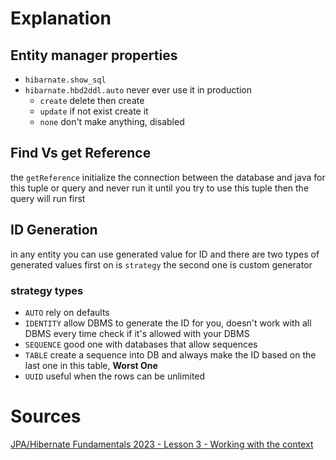 # Explanation
## Entity manager properties
- `hibarnate.show_sql` 
- `hibarnate.hbd2ddl.auto` never ever use it in production 
	- `create` delete then create
	- `update` if not exist create it
	- `none` don't make anything, disabled
## Find Vs get Reference
the `getReference` initialize the connection between the database and java for this tuple or query and never run it until you try to use this tuple then the query will run first
## ID Generation 
in any entity you can use generated value for ID and there are two types of generated values first on is `strategy` the second one is custom generator 
### strategy types
- `AUTO` rely on defaults 
- `IDENTITY` allow DBMS to generate the ID for you, doesn't work with all DBMS every time check if it's allowed with your DBMS
- `SEQUENCE` good one with databases that allow sequences 
- `TABLE` create a sequence into DB and always make the ID based on the last one in this table, **Worst One** 
- `UUID` useful when the rows can be unlimited 
# Sources
[JPA/Hibernate Fundamentals 2023 - Lesson 3 - Working with the context](https://www.youtube.com/watch?v=eWjobgcuQFo&list=PLEocw3gLFc8UYNv0uRG399GSggi8icTL6&index=3&t=1s&pp=iAQB ) 